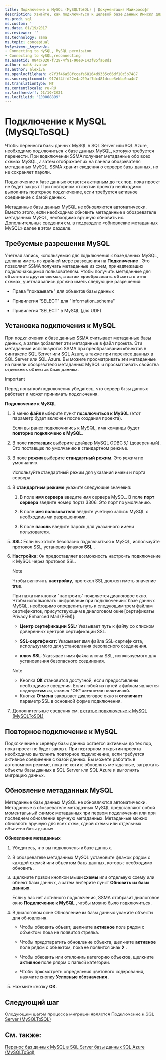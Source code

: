 ```yaml
---
title: Подключение к MySQL (MySQLToSQL) | Документация Майкрософт
description: Узнайте, как подключиться к целевой базе данных Имискл для переноса базы данных MySQL. SSMA получает метаданные о базах данных в базе данных SQL Azure.
ms.prod: sql
ms.custom: ''
ms.date: 01/19/2017
ms.reviewer: ''
ms.technology: ssma
ms.topic: conceptual
helpviewer_keywords:
- Connecting to MySQL, MySQL permission
- Connecting to MySQL,reconnecting
ms.assetid: 084c7020-f729-4f91-90e0-143f85fa68d1
author: nahk-ivanov
ms.author: alexiva
ms.openlocfilehash: d7f3f46a58fccafa68164d9335c66df10c5b7487
ms.sourcegitcommit: 917df4ffd22e4a229af7dc481dcce3ebba0aa4d7
ms.translationtype: MT
ms.contentlocale: ru-RU
ms.lasthandoff: 02/10/2021
ms.locfileid: "100068899"
---
```

# <a name="connecting-to-mysql-mysqltosql"></a>Подключение к MySQL (MySQLToSQL)
Чтобы перенести базы данных MySQL в SQL Server или SQL Azure, необходимо подключиться к базе данных MySQL, которую требуется перенести. При подключении SSMA получает метаданные обо всех схемах MySQL, а затем отображает их на панели обозревателя метаданных MySQL. SSMA хранит сведения о сервере базы данных, но не сохраняет пароли.  
  
Подключение к базе данных остается активным до тех пор, пока проект не будет закрыт. При повторном открытии проекта необходимо выполнить повторное подключение, если требуется активное соединение с базой данных.  
  
Метаданные базы данных MySQL не обновляются автоматически. Вместо этого, если необходимо обновить метаданные в обозревателе метаданных MySQL, необходимо вручную обновить их. Дополнительные сведения см. в подразделе «обновление метаданных MySQL» далее в этом разделе.  
  
## <a name="required-mysql-permissions"></a>Требуемые разрешения MySQL  
Учетная запись, используемая для подключения к базе данных MySQL, должна иметь по крайней мере разрешения на **Подключение** . Это позволяет SSMA получать метаданные из схем, принадлежащих подключающимся пользователям. Чтобы получить метаданные для объектов в других схемах, а затем преобразовать объекты в этих схемах, учетная запись должна иметь следующие разрешения:  
  
-   Права "показывать" для объектов базы данных  
  
-   Привилегия "SELECT" для "Information_schema"  
  
-   Привилегия "SELECT" в MySQL (для UDF)  
  
## <a name="establishing-a-connection-to-mysql"></a>Установка подключения к MySQL  
При подключении к базе данных SSMA считывает метаданные базы данных, а затем добавляет эти метаданные в файл проекта. Эти метаданные используются SSMA при преобразовании объектов в синтаксис SQL Server или SQL Azure, а также при переносе данных в SQL Server или SQL Azure. Вы можете просматривать эти метаданные на панели обозревателя метаданных MySQL и просматривать свойства отдельных объектов базы данных.  
  
> [!IMPORTANT]  
> Перед попыткой подключения убедитесь, что сервер базы данных работает и может принимать подключения.  
  
**Подключение к MySQL**  
  
1.  В меню **файл** выберите пункт **подключиться к MySQL** (этот параметр будет включен после создания проекта).  
  
    Если вы ранее подключились к MySQL, имя команды будет **повторно подключено к MySQL**.  
  
2.  В поле **поставщик** выберите драйвер MySQL ODBC 5,1 (доверенный). Это поставщик по умолчанию в стандартном режиме.  
  
3.  В поле **режим** выберите **стандартный режим**. Это режим по умолчанию.  
  
    Используйте стандартный режим для указания имени и порта сервера.  
  
4.  В **стандартном режиме** укажите следующие значения:  
  
    1.  В поле **имя сервера** введите имя сервера MySQL. В поле **порт сервера** введите номер порта 3306. Это порт по умолчанию.  
  
    2.  В поле **имя пользователя** введите учетную запись MySQL с необходимыми разрешениями.  
  
    3.  В поле **пароль** введите пароль для указанного имени пользователя.  
  
5.  **SSL:** Если вы хотите безопасно подключаться к MySQL, используйте протокол SSL, установив флажок **SSL** .  
  
6.  **Настройка:** Он предоставляет возможность настроить подключение к MySQL через протокол SSL.  
  
    > [!NOTE]  
    > Чтобы включить **настройку**, протокол SSL должен иметь значение **true**.  
  
    При нажатии кнопки "настроить" появляется диалоговое окно. Чтобы использовать шифрование при подключении к базе данных MySQL, необходимо определить путь к следующим трем файлам сертификатов, присутствующим в диалоговом окне [сертификаты Privacy Enhanced Mail (PEM)]:  
  
    -   **Центр сертификации SSL:** Указывает путь к файлу со списком доверенных центров сертификации SSL.  
  
    -   **SSL-сертификат:** Указывает имя файла SSL-сертификата, используемого для установления безопасного соединения.  
  
    -   **ключ SSL:** Указывает имя файла ключа SSL, используемого для установления безопасного соединения.  
  
    > [!NOTE]  
    > -   Кнопка **ОК** становится доступной, если предоставлены необходимые сведения. Если любой из путей к файлам является недопустимым, кнопка "ОК" останется неактивной.  
    > -   Кнопка **Отмена** закрывает диалоговое окно и **отключает** параметр SSL в основной форме подключения.  
  
7.  Дополнительные сведения см. [в статье подключение к MySQL &#40;MySQLToSQL&#41;](../../ssma/mysql/connect-to-mysql-mysqltosql.md)  
  
## <a name="reconnecting-to-mysql"></a>Повторное подключение к MySQL  
Подключение к серверу базы данных остается активным до тех пор, пока проект не будет закрыт. При повторном открытии проекта необходимо выполнить повторное подключение, если требуется активное соединение с базой данных. Вы можете работать в автономном режиме, пока не хотите обновлять метаданные, загружать объекты базы данных в SQL Server или SQL Azure и выполнять миграцию данных.  
  
## <a name="refreshing-mysql-metadata"></a>Обновление метаданных MySQL  
Метаданные базы данных MySQL не обновляются автоматически. Метаданные в обозревателе метаданных MySQL представляют собой моментальный снимок метаданных при первом подключении или при последнем обновлении вручную метаданных. Метаданные можно обновлять вручную для всех схем, одной схемы или отдельных объектов базы данных.  
  
**Обновление метаданных**  
  
1.  Убедитесь, что вы подключены к базе данных.  
  
2.  В обозревателе метаданных MySQL установите флажок рядом с каждой схемой или объектом базы данных, которые необходимо обновить.  
  
3.  Щелкните правой кнопкой мыши **схемы** или отдельную схему или объект базы данных, а затем выберите пункт **Обновить из базы данных**.  
  
    Если у вас нет активного подключения, SSMA отобразит диалоговое окно **Подключение к MySQL** , чтобы можно было подключиться.  
  
4.  В диалоговом окне Обновление из базы данных укажите объекты для обновления.  
  
    -   Чтобы обновить объект, щелкните **активное** поле рядом с объектом, пока не появится стрелка.  
  
    -   Чтобы предотвратить обновление объекта, щелкните **активное** поле рядом с объектом, пока не появится знак **X** .  
  
    -   Чтобы обновить или отклонить категорию объектов, щелкните **активное** поле рядом с папкой категории.  
  
    -   Чтобы просмотреть определения цветового кодирования, нажмите кнопку **Условные обозначения** .  
  
5.  Нажмите кнопку **ОК**.  
  
## <a name="next-step"></a>Следующий шаг  
Следующим шагом процесса миграции является [Подключение к SQL Server &#40;MySQLToSQL&#41;](../../ssma/mysql/connecting-to-sql-server-mysqltosql.md)  
  
## <a name="see-also"></a>См. также:  
[Перенос баз данных MySQL в SQL Server базы данных SQL Azure &#40;MySQLToSql&#41;](../../ssma/mysql/migrating-mysql-databases-to-sql-server-azure-sql-db-mysqltosql.md)  
  
